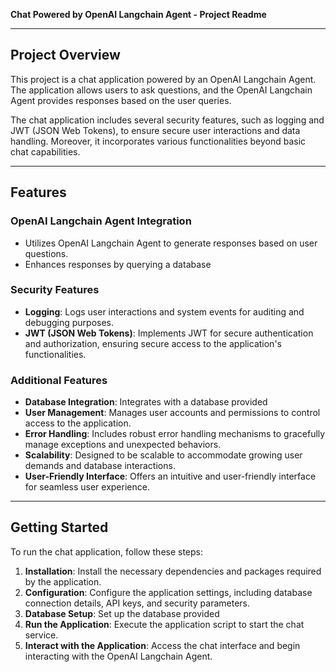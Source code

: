 **Chat Powered by OpenAI Langchain Agent - Project Readme**

---

## Project Overview

This project is a chat application powered by an OpenAI Langchain Agent. The application allows users to ask questions, and the OpenAI Langchain Agent provides responses based on the user queries. 

The chat application includes several security features, such as logging and JWT (JSON Web Tokens), to ensure secure user interactions and data handling. Moreover, it incorporates various functionalities beyond basic chat capabilities.

---

## Features

### OpenAI Langchain Agent Integration
- Utilizes OpenAI Langchain Agent to generate responses based on user questions.
- Enhances responses by querying a database 

### Security Features
- **Logging**: Logs user interactions and system events for auditing and debugging purposes.
- **JWT (JSON Web Tokens)**: Implements JWT for secure authentication and authorization, ensuring secure access to the application's functionalities.

### Additional Features
- **Database Integration**: Integrates with a database provided 
- **User Management**: Manages user accounts and permissions to control access to the application.
- **Error Handling**: Includes robust error handling mechanisms to gracefully manage exceptions and unexpected behaviors.
- **Scalability**: Designed to be scalable to accommodate growing user demands and database interactions.
- **User-Friendly Interface**: Offers an intuitive and user-friendly interface for seamless user experience.

---

## Getting Started

To run the chat application, follow these steps:

1. **Installation**: Install the necessary dependencies and packages required by the application.
2. **Configuration**: Configure the application settings, including database connection details, API keys, and security parameters.
3. **Database Setup**: Set up the database provided 
4. **Run the Application**: Execute the application script to start the chat service.
5. **Interact with the Application**: Access the chat interface and begin interacting with the OpenAI Langchain Agent.